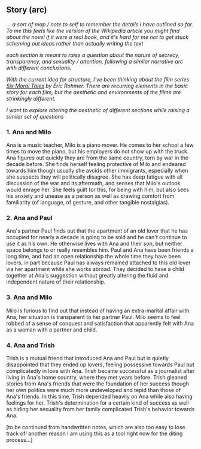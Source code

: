 ## Story (arc)

*... a sort of map / note to self to remember the details I have outlined so far. To me this feels like the version of the Wikipedia article you might find about the novel if it were a real book, and it's hard for me not to get stuck scheming out ideas rather than actually writing the text*

*each section is meant to raise a question about the nature of secrecy, transparency, and sexuality / attention, following a similar narrative arc with different conclusions.*

*With the current idea for structure, I've been thinking about the film series [Six Moral Tales](https://www.criterion.com/boxsets/417-six-moral-tales) by Éric Rohmer. There are recurring elements in the basic story for each film, but the aesthetic and environments of the films are strinkingly different.* 

*I want to explore altering the aesthetic of different sections while raising a similar set of questions*

### 1. Ana and Milo

Ana is a music teacher, Milo is a piano mover. He comes to her school a few times to move the piano, but his employers do not show up with the truck. Ana figures out quickly they are from the same country, torn by war in the decade before. She finds herself feeling protective of Milo and endeared towards him though usually she avoids other immigrants, especially when she suspects they will politically disagree. She has deep fatigue with all discussion of the war and its aftermath, and senses that Milo's outlook would enrage her. She feels guilt for this, for being with him, but also sees his anxiety and unease as a person as well as drawing comfort from familiarity (of language, of gesture, and other tangible nostalgias).

### 2. Ana and Paul

Ana's partner Paul finds out that the apartment of an old lover that he has occupied for nearly a decade is going to be sold and he can't continue to use it as his own. He otherwise lives with Ana and their son, but neither space belongs to or really resembles him. Paul and Ana have been friends a long time, and had an open relationship the whole time they have been lovers, in part because Paul has always remained attached to this old lover via her apartment while she works abroad. They decided to have a child together at Ana's suggestion without greatly altering the fluid and independent nature of their relationship.

### 3. Ana and Milo

Milo is furious to find out that instead of having an extra-marital affair with Ana, her situation is transparent to her partner Paul. Milo seems to feel robbed of a sense of conquest and satisfaction that apparently felt with Ana as a woman with a partner and child. 

### 4. Ana and Trish

Trish is a mutual friend that introduced Ana and Paul but is quietly disappointed that they ended up lovers, feeling possessive towards Paul but complicatedly in love with Ana. Trish became successful as a journalist after living in Ana's home country, where they met years before. Trish gleaned stories from Ana's friends that were the foundation of her success though her own politics were much more undeveloped and tepid than those of Ana's friends. In this time, Trish depended heavily on Ana while also having feelings for her. Trish's determination for a certain kind of success as well as hiding her sexuality from her family complicated Trish's behavior towards Ana.
    
 [to be continued from handwritten notes, which are also too easy to lose track of! another reason I am using this as a tool right now for the diting process...]  
